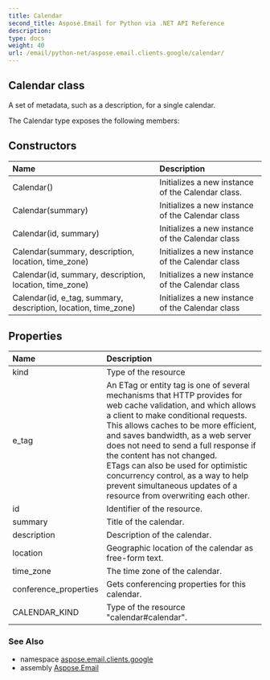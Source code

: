 ```yaml
---
title: Calendar
second_title: Aspose.Email for Python via .NET API Reference
description: 
type: docs
weight: 40
url: /email/python-net/aspose.email.clients.google/calendar/
---
```


## Calendar class

A set of metadata, such as a description, for a single calendar.

The Calendar type exposes the following members:
## Constructors
| Name | Description |
| :- | :- |
|Calendar()|Initializes a new instance of the Calendar class.|
|Calendar(summary)|Initializes a new instance of the Calendar class|
|Calendar(id, summary)|Initializes a new instance of the Calendar class|
|Calendar(summary, description, location, time_zone)|Initializes a new instance of the Calendar class|
|Calendar(id, summary, description, location, time_zone)|Initializes a new instance of the Calendar class|
|Calendar(id, e_tag, summary, description, location, time_zone)|Initializes a new instance of the Calendar class|
## Properties
| Name | Description |
| :- | :- |
|kind|Type of the resource|
|e_tag|An ETag or entity tag is one of several mechanisms that HTTP provides for web cache validation, and which allows a client to make conditional requests. <br/>            This allows caches to be more efficient, and saves bandwidth, as a web server does not need to send a full response if the content has not changed. <br/>            ETags can also be used for optimistic concurrency control, as a way to help prevent simultaneous updates of a resource from overwriting each other.|
|id|Identifier of the resource.|
|summary|Title of the calendar.|
|description|Description of the calendar.|
|location|Geographic location of the calendar as free-form text.|
|time_zone|The time zone of the calendar.|
|conference_properties|Gets conferencing properties for this calendar.|
|CALENDAR_KIND|Type of the resource "calendar#calendar".|

### See Also

* namespace [aspose.email.clients.google](/email/python-net/aspose.email.clients.google/)
* assembly [Aspose.Email](/slides/python-net/)

